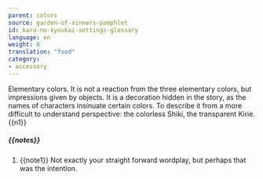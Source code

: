 ```yaml
---
parent: colors
source: garden-of-sinners-pamphlet
id: kara-no-kyoukai-settings-glossary
language: en
weight: 8
translation: "food"
category:
- accessory
---
```


Elementary colors. It is not a reaction from the three elementary colors, but impressions given by objects.
It is a decoration hidden in the story, as the names of characters insinuate certain colors.
To describe it from a more difficult to understand perspective: the colorless Shiki, the transparent Kirie.{{n1}}

##### {{notes}}

1. {{note1}} Not exactly your straight forward wordplay, but perhaps that was the intention.
